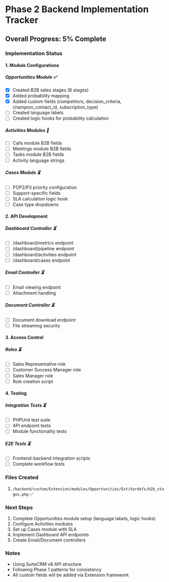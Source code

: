 # Phase 2 Backend Implementation Tracker

## Overall Progress: 5% Complete

### Implementation Status

#### 1. Module Configurations

##### Opportunities Module ✅ 
- [x] Created B2B sales stages (8 stages)
- [x] Added probability mapping
- [x] Added custom fields (competitors, decision_criteria, champion_contact_id, subscription_type)
- [ ] Created language labels
- [ ] Created logic hooks for probability calculation

##### Activities Modules 🔄
- [ ] Calls module B2B fields
- [ ] Meetings module B2B fields  
- [ ] Tasks module B2B fields
- [ ] Activity language strings

##### Cases Module ⏳
- [ ] P1/P2/P3 priority configuration
- [ ] Support-specific fields
- [ ] SLA calculation logic hook
- [ ] Case type dropdowns

#### 2. API Development

##### Dashboard Controller ⏳
- [ ] /dashboard/metrics endpoint
- [ ] /dashboard/pipeline endpoint
- [ ] /dashboard/activities endpoint
- [ ] /dashboard/cases endpoint

##### Email Controller ⏳
- [ ] Email viewing endpoint
- [ ] Attachment handling

##### Document Controller ⏳
- [ ] Document download endpoint
- [ ] File streaming security

#### 3. Access Control

##### Roles ⏳
- [ ] Sales Representative role
- [ ] Customer Success Manager role
- [ ] Sales Manager role
- [ ] Role creation script

#### 4. Testing

##### Integration Tests ⏳
- [ ] PHPUnit test suite
- [ ] API endpoint tests
- [ ] Module functionality tests

##### E2E Tests ⏳
- [ ] Frontend-backend integration scripts
- [ ] Complete workflow tests

### Files Created

1. `/backend/custom/Extension/modules/Opportunities/Ext/Vardefs/b2b_stages.php` ✅

### Next Steps

1. Complete Opportunities module setup (language labels, logic hooks)
2. Configure Activities modules
3. Set up Cases module with SLA
4. Implement Dashboard API endpoints
5. Create Email/Document controllers

### Notes

- Using SuiteCRM v8 API structure
- Following Phase 1 patterns for consistency
- All custom fields will be added via Extension framework